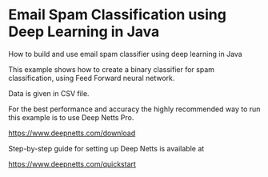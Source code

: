 # Email Spam Classification using Deep Learning in Java
How to build and use email spam classifier using deep learning in Java

This example shows how to create a binary classifier for spam classification, using Feed Forward neural network.

Data is given in CSV file.

For the best performance and accuracy the highly recommended way to run this example is to use Deep Netts Pro.

https://www.deepnetts.com/download

Step-by-step guide for setting up Deep Netts is available at

https://www.deepnetts.com/quickstart
